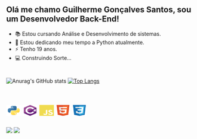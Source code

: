 ## Olá me chamo Guilherme Gonçalves Santos, sou um Desenvolvedor Back-End!

- 📚 Estou cursando Análise e Desenvolvimento de sistemas.
- 🔭 Estou dedicando meu tempo a Python atualmente.
- ⚡ Tenho 19 anos.
- 💻 Construindo Sorte...

#

![Anurag's GitHub stats](https://github-readme-stats.vercel.app/api?username=guilhermesant0s&show_icons=true&theme=dracula&count_private=true)
[![Top Langs](https://github-readme-stats.vercel.app/api/top-langs/?username=guilhermesant0s&theme=dracula&langs_count=8)](https://github.com/guilhermesant0sgithub-readme-stats)

#

<div style="display: inline_block"><br>
  <img align="center" alt="Python" height="30" width="40" src="https://raw.githubusercontent.com/devicons/devicon/master/icons/python/python-original.svg">
  <img align="center" alt="Csharp" height="30" width="40" src="https://raw.githubusercontent.com/devicons/devicon/master/icons/csharp/csharp-original.svg">
  <img align="center" alt="Javascript" height="30" width="40" src="https://raw.githubusercontent.com/devicons/devicon/master/icons/javascript/javascript-plain.svg">
  <img align="center" alt="HTML" height="30" width="40" src="https://raw.githubusercontent.com/devicons/devicon/master/icons/html5/html5-original.svg">
  <img align="center" alt="CSS" height="30" width="40" src="https://raw.githubusercontent.com/devicons/devicon/master/icons/css3/css3-original.svg">
</div>
  
  ##
 
<div> 
  <a href = "mailto:guilherme.santos2022@outlook.com"><img src="https://img.shields.io/badge/Gmail-D14836?style=for-the-badge&logo=gmail&logoColor=white" target="_blank"></a>
  <a href="https://www.linkedin.com/in/guilhermesants/" target="_blank"><img src="https://img.shields.io/badge/-LinkedIn-%230077B5?style=for-the-badge&logo=linkedin&logoColor=white" target="_blank"></a> 
  
</div>
